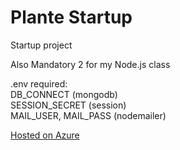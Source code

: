# Plante Startup
Startup project

Also Mandatory 2 for my Node.js class

.env required:\
DB_CONNECT (mongodb)\
SESSION_SECRET (session)\
MAIL_USER, MAIL_PASS (nodemailer)

[Hosted on Azure](https://plantestartup.azurewebsites.net/)
